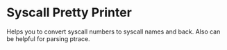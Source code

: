 Syscall Pretty Printer
======================

Helps you to convert syscall numbers to syscall names and back. Also can be
helpful for parsing ptrace.

